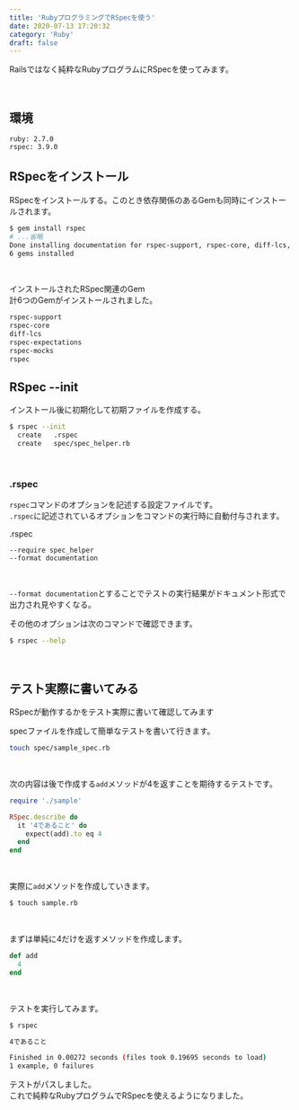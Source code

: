 ```yaml
---
title: 'RubyプログラミングでRSpecを使う'
date: 2020-07-13 17:20:32
category: 'Ruby'
draft: false
---
```


Railsではなく純粋なRubyプログラムにRSpecを使ってみます。  

<br>

## 環境

```
ruby: 2.7.0
rspec: 3.9.0
```

## RSpecをインストール

RSpecをインストールする。このとき依存関係のあるGemも同時にインストールされます。  

```bash
$ gem install rspec
# ...省略
Done installing documentation for rspec-support, rspec-core, diff-lcs, rspec-expectations, rspec-mocks, rspec after 3 seconds
6 gems installed
```

<br>

インストールされたRSpec関連のGem  
計6つのGemがインストールされました。  

```bash
rspec-support
rspec-core
diff-lcs
rspec-expectations
rspec-mocks
rspec
```

## RSpec --init

インストール後に初期化して初期ファイルを作成する。  

```bash
$ rspec --init
  create   .rspec
  create   spec/spec_helper.rb
```

<br>


### .rspec

`rspec`コマンドのオプションを記述する設定ファイルです。  
`.rspec`に記述されているオプションをコマンドの実行時に自動付与されます。  

.rspec
```
--require spec_helper
--format documentation
```


<br>

`--format documentation`とすることでテストの実行結果がドキュメント形式で出力され見やすくなる。  

その他のオプションは次のコマンドで確認できます。  
```bash
$ rspec --help
```

<br>

## テスト実際に書いてみる
RSpecが動作するかをテスト実際に書いて確認してみます  


specファイルを作成して簡単なテストを書いて行きます。  
```bash
touch spec/sample_spec.rb
```

<br>

次の内容は後で作成する`add`メソッドが4を返すことを期待するテストです。

```rb
require './sample'

RSpec.describe do
  it '4であること' do
    expect(add).to eq 4
  end
end
```


<br>

実際に`add`メソッドを作成していきます。

```bash
$ touch sample.rb
```

<br>


まずは単純に4だけを返すメソッドを作成します。

```ruby
def add
  4
end
```


<br>

テストを実行してみます。  
```bash
$ rspec

4であること

Finished in 0.00272 seconds (files took 0.19695 seconds to load)
1 example, 0 failures
```

テストがパスしました。  
これで純粋なRubyプログラムでRSpecを使えるようになりました。